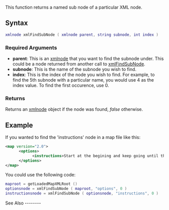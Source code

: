 This function returns a named sub node of a particular XML node.

Syntax
------

``` lua
xmlnode xmlFindSubNode ( xmlnode parent, string subnode, int index )
```

### Required Arguments

-   **parent**: This is an [xmlnode](/docs/xmlnode.md "wikilink") that you want to find the subnode under. This could be a node returned from another call to [xmlFindSubNode](/docs/xmlfindsubnode.md "wikilink").
-   **subnode**: This is the name of the subnode you wish to find.
-   **index**: This is the index of the node you wish to find. For example, to find the 5th subnode with a particular name, you would use 4 as the index value. To find the first occurence, use 0.

### Returns

Returns an [xmlnode](/docs/xmlnode.md "wikilink") object if the node was found, *false* otherwise.

Example
-------

<section name="Server" class="server" show="true">
If you wanted to find the 'instructions' node in a map file like this:

``` xml
<map version="2.0">
      <options>
            <instructions>Start at the begining and keep going until the end!</instructions>
      </options>
</map>
```

You could use the following code:

``` lua
maproot = getLoadedMapXMLRoot ()
optionsnode = xmlFindSubNode ( maproot, "options", 0 )
instructionsnode = xmlFindSubNode ( optionsnode, "instructions", 0 )
```

</section>
See Also
--------
